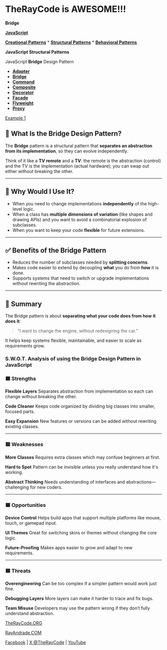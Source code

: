 
# TheRayCode is AWESOME!!!

**Bridge**

**[JavaScript](../README.md)**

**[Creational Patterns](../../Creational/README.md)** * **[Structural Patterns](./README.md)** * **[Behavioral Patterns](../../Behavioral/README.md)**

**JavaScript Structural Patterns**

JavaScript **Bridge** Design Pattern

 * **[Adapter](../Adapter/README.md)**
 * **[Bridge](./README.md)**
 * **[Command](../Command/README.md)**
 * **[Composite](../Composite/README.md)**
 * **[Decorator](../Decorator/README.md)**
 * **[Facade](../Facade/README.md)**
 * **[Flyweight](../Flyweight/README.md)**
 * **[Proxy](../Proxy/README.md)**

[Example 1](./Example1/README.md)  

## 🌉 What Is the Bridge Design Pattern?

The **Bridge** pattern is a structural pattern that **separates an abstraction from its implementation**, so they can evolve independently.

Think of it like a **TV remote** and a **TV**: the remote is the abstraction (control) and the TV is the implementation (actual hardware); you can swap out either without breaking the other.

---

## 🤔 Why Would I Use It?

* When you need to change implementations **independently** of the high-level logic.
* When a class has **multiple dimensions of variation** (like shapes and drawing APIs) and you want to avoid a combinatorial explosion of subclasses.
* When you want to keep your code **flexible** for future extensions.

---

## ✅ Benefits of the Bridge Pattern

* Reduces the number of subclasses needed by **splitting concerns**.
* Makes code easier to extend by decoupling **what** you do from **how** it is done.
* Supports systems that need to switch or upgrade implementations without rewriting the abstraction.

---

## 🧩 Summary

The Bridge pattern is about **separating what your code does from how it does it**:

> “I want to change the engine, without redesigning the car.”

It helps keep systems flexible, maintainable, and easier to scale as requirements grow.


### **S.W\.O.T. Analysis** of using the **Bridge Design Pattern** in **JavaScript**

### 🟩 **Strengths**

**Flexible Layers**
   Separates abstraction from implementation so each can change without breaking the other.

**Code Cleaner**
   Keeps code organized by dividing big classes into smaller, focused parts.

**Easy Expansion**
   New features or versions can be added without rewriting existing classes.

---

### 🟨 **Weaknesses**

**More Classes**
   Requires extra classes which may confuse beginners at first.

**Hard to Spot**
   Pattern can be invisible unless you really understand how it's working.

**Abstract Thinking**
   Needs understanding of interfaces and abstractions—challenging for new coders.

---

### 🟦 **Opportunities**

**Device Control**
   Helps build apps that support multiple platforms like mouse, touch, or gamepad input.

**UI Themes**
   Great for switching skins or themes without changing the core logic.

**Future-Proofing**
   Makes apps easier to grow and adapt to new requirements.

---

### 🟥 **Threats**

**Overengineering**
   Can be too complex if a simpler pattern would work just fine.

**Debugging Layers**
   More layers can make it harder to trace and fix bugs.

**Team Misuse**
   Developers may use the pattern wrong if they don’t fully understand abstraction.



[TheRayCode.ORG](https://www.TheRayCode.org)

[RayAndrade.COM](https://www.RayAndrade.com)

[Facebook](https://www.facebook.com/TheRayCode/) | [X @TheRayCode](https://www.x.com/TheRayCode/) | [YouTube](https://www.youtube.com/TheRayCode/)
